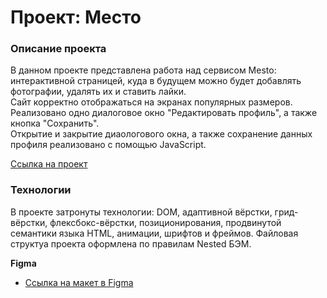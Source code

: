 # Проект: Место

### Описание проекта

В данном проекте представлена работа над сервисом Mesto: интерактивной страницей, куда в будущем можно будет добавлять фотографии, удалять их и ставить лайки.  
Сайт корректно отображаться на экранах популярных размеров.  
Реализовано одно диалоговое окно "Редактировать профиль", а также кнопка "Сохранить".  
Открытие и закрытие диаологового окна, а также сохранение данных профиля реализовано с помощью JavaScript.  

[Ссылка на проект](https://mues1i.github.io/mesto/)

### Технологии

В проекте затронуты технологии: DOM, адаптивной вёрстки, грид-вёрстки, флексбокс-вёрстки, позиционирования, продвинутой семантики языка HTML, анимации, шрифтов и фреймов. Файловая структуа проекта оформлена по правилам Nested БЭМ.


**Figma**

* [Ссылка на макет в Figma](https://www.figma.com/file/2cn9N9jSkmxD84oJik7xL7/JavaScript.-Sprint-4?node-id=0%3A1)

